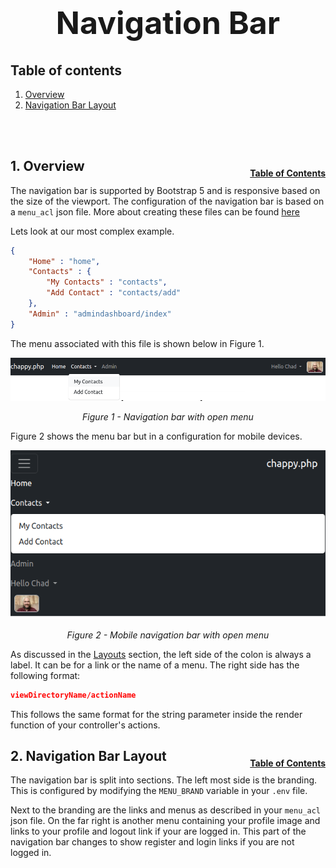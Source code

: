 <h1 style="font-size: 50px; text-align: center;">Navigation Bar</h1>

## Table of contents
1. [Overview](#overview)
2. [Navigation Bar Layout](#layout)
<br>
<br>

## 1. Overview <a id="overview"></a><span style="float: right; font-size: 14px; padding-top: 15px;">[Table of Contents](#table-of-contents)</span>
The navigation bar is supported by Bootstrap 5 and is responsive based on the size of the viewport.  The configuration of the navigation bar is based on a `menu_acl` json file.  More about creating these files can be found [here](layouts#menu-acls)

Lets look at our most complex example.

```json
{
    "Home" : "home",
    "Contacts" : {
        "My Contacts" : "contacts",
        "Add Contact" : "contacts/add"
    },
    "Admin" : "admindashboard/index"
}
```

The menu associated with this file is shown below in Figure 1.

<div style="text-align: center;">
  <img src="assets/nav-bar.png" alt="Navigation bar with open menu">
  <p style="font-style: italic;">Figure 1 - Navigation bar with open menu</p>
</div>

Figure 2 shows the menu bar but in a configuration for mobile devices.

<div style="text-align: center;">
  <img src="assets/nav-bar-mobile.png" alt="Mobile navigation bar with open menu">
  <p style="font-style: italic;">Figure 2 - Mobile navigation bar with open menu</p>
</div>

As discussed in the [Layouts](layouts) section, the left side of the colon is always a label.  It can be for a link or the name of a menu. The right side has the following format:

```json
viewDirectoryName/actionName
```

This follows the same format for the string parameter inside the render function of your controller's actions.
<br>

## 2. Navigation Bar Layout <a id="layout"></a><span style="float: right; font-size: 14px; padding-top: 15px;">[Table of Contents](#table-of-contents)</span>
The navigation bar is split into sections.  The left most side is the branding.  This is configured by modifying the `MENU_BRAND` variable in your `.env` file.

Next to the branding are the links and menus as described in your `menu_acl` json file.  On the far right is another menu containing your profile image and links to your profile and logout link if your are logged in.  This part of the navigation bar changes to show register and login links if you are not logged in.